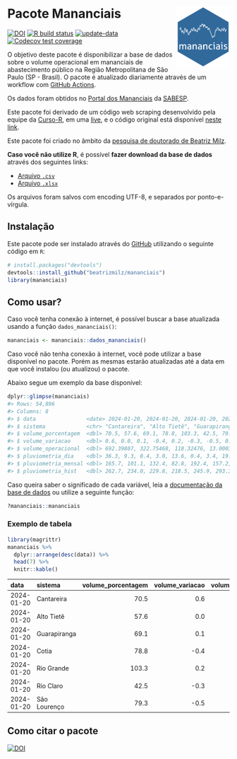 
<!-- README.md is generated from README.Rmd. Please edit that file -->

# Pacote Mananciais <img src="man/figures/hexlogo.png" align="right" width = "120px"/>

<!-- badges: start -->

[![DOI](https://zenodo.org/badge/DOI/10.5281/zenodo.4733056.svg)](https://doi.org/10.5281/zenodo.4733056)
[![R build
status](https://github.com/beatrizmilz/mananciais/workflows/R-CMD-check/badge.svg)](https://github.com/beatrizmilz/mananciais/actions)
[![update-data](https://github.com/beatrizmilz/mananciais/actions/workflows/2-update_data.yaml/badge.svg)](https://github.com/beatrizmilz/mananciais/actions/workflows/2-update_data.yaml)
[![Codecov test
coverage](https://codecov.io/gh/beatrizmilz/mananciais/branch/master/graph/badge.svg)](https://codecov.io/gh/beatrizmilz/mananciais?branch=master)
<!-- badges: end -->

O objetivo deste pacote é disponibilizar a base de dados sobre o volume
operacional em mananciais de abastecimento público na Região
Metropolitana de São Paulo (SP - Brasil). O pacote é atualizado
diariamente através de um workflow com [GitHub
Actions](https://github.com/beatrizmilz/mananciais/actions).

Os dados foram obtidos no [Portal dos
Mananciais](http://mananciais.sabesp.com.br/Situacao) da
[SABESP](http://site.sabesp.com.br/site/Default.aspx).

Este pacote foi derivado de um código web scraping desenvolvido pela
equipe da [Curso-R](https://www.curso-r.com/), em uma
[live](https://youtu.be/jvZIxrMmOcQ), e o código original está
disponível [neste
link](https://github.com/curso-r/lives/blob/master/drafts/20200730_scraper_sabesp.R).

Este pacote foi criado no âmbito da [pesquisa de doutorado de Beatriz
Milz](https://beatrizmilz.github.io/tese/).

**Caso você não utilize R**, é possível **fazer download da base de
dados** através dos seguintes links:

- [Arquivo
  `.csv`](https://github.com/beatrizmilz/mananciais/raw/master/inst/extdata/mananciais.csv)
- [Arquivo
  `.xlsx`](https://github.com/beatrizmilz/mananciais/blob/master/inst/extdata/mananciais.xlsx?raw=true)

Os arquivos foram salvos com encoding UTF-8, e separados por
ponto-e-vírgula.

## Instalação

Este pacote pode ser instalado através do [GitHub](https://github.com/)
utilizando o seguinte código em `R`:

``` r
# install.packages("devtools")
devtools::install_github("beatrizmilz/mananciais")
library(mananciais)
```

## Como usar?

Caso você tenha conexão à internet, é possível buscar a base atualizada
usando a função `dados_mananciais()`:

``` r
mananciais <- mananciais::dados_mananciais() 
```

Caso você não tenha conexão à internet, você pode utilizar a base
disponível no pacote. Porém as mesmas estarão atualizadas até a data em
que você instalou (ou atualizou) o pacote.

Abaixo segue um exemplo da base disponível:

``` r
dplyr::glimpse(mananciais)
#> Rows: 54,896
#> Columns: 8
#> $ data                <date> 2024-01-20, 2024-01-20, 2024-01-20, 2024-01-20, 2…
#> $ sistema             <chr> "Cantareira", "Alto Tietê", "Guarapiranga", "Cotia…
#> $ volume_porcentagem  <dbl> 70.5, 57.6, 69.1, 78.8, 103.3, 42.5, 79.3, 69.9, 5…
#> $ volume_variacao     <dbl> 0.6, 0.0, 0.1, -0.4, 0.2, -0.3, -0.5, 0.0, 0.0, 0.…
#> $ volume_operacional  <dbl> 692.39807, 322.75468, 118.32476, 13.00033, 115.843…
#> $ pluviometria_dia    <dbl> 36.3, 9.3, 0.4, 3.0, 13.6, 0.4, 3.4, 19.5, 23.7, 9…
#> $ pluviometria_mensal <dbl> 165.7, 101.1, 132.4, 82.8, 192.4, 157.2, 111.6, 12…
#> $ pluviometria_hist   <dbl> 262.7, 234.0, 229.8, 218.5, 245.9, 293.3, 273.2, 2…
```

Caso queira saber o significado de cada variável, leia a [documentação
da base de
dados](https://beatrizmilz.github.io/mananciais/reference/mananciais.html)
ou utilize a seguinte função:

``` r
?mananciais::mananciais
```

### Exemplo de tabela

``` r
library(magrittr)
mananciais %>% 
  dplyr::arrange(desc(data)) %>% 
  head(7) %>%
  knitr::kable()
```

| data       | sistema      | volume_porcentagem | volume_variacao | volume_operacional | pluviometria_dia | pluviometria_mensal | pluviometria_hist |
|:-----------|:-------------|-------------------:|----------------:|-------------------:|-----------------:|--------------------:|------------------:|
| 2024-01-20 | Cantareira   |               70.5 |             0.6 |          692.39807 |             36.3 |               165.7 |             262.7 |
| 2024-01-20 | Alto Tietê   |               57.6 |             0.0 |          322.75468 |              9.3 |               101.1 |             234.0 |
| 2024-01-20 | Guarapiranga |               69.1 |             0.1 |          118.32476 |              0.4 |               132.4 |             229.8 |
| 2024-01-20 | Cotia        |               78.8 |            -0.4 |           13.00033 |              3.0 |                82.8 |             218.5 |
| 2024-01-20 | Rio Grande   |              103.3 |             0.2 |          115.84362 |             13.6 |               192.4 |             245.9 |
| 2024-01-20 | Rio Claro    |               42.5 |            -0.3 |            5.81318 |              0.4 |               157.2 |             293.3 |
| 2024-01-20 | São Lourenço |               79.3 |            -0.5 |           70.45672 |              3.4 |               111.6 |             273.2 |

## Como citar o pacote

[![DOI](https://zenodo.org/badge/DOI/10.5281/zenodo.4733056.svg)](https://doi.org/10.5281/zenodo.4733056)
